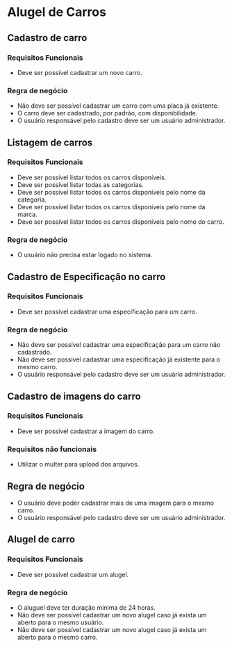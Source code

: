 # Alugel de Carros
## Cadastro de carro

### Requisitos Funcionais
- Deve ser possível cadastrar um novo carro.

### Regra de negócio
- Não deve ser possível cadastrar um carro com uma placa já existente.
- O carro deve ser cadastrado, por padrão, com disponibilidade.
- O usuário responsável pelo cadastro deve ser um usuário administrador.
## Listagem de carros

### Requisitos Funcionais
- Deve ser possível listar todos os carros disponíveis.
- Deve ser possível listar todas as categorias.
- Deve ser possível listar todos os carros disponíveis pelo nome da categoria.
- Deve ser possível listar todos os carros disponíveis pelo nome da marca.
- Deve ser possível listar todos os carros disponíveis pelo nome do carro.

### Regra de negócio
- O usuário não precisa estar logado no sistema.

## Cadastro de Especificação no carro

### Requisitos Funcionais
- Deve ser possível cadastrar uma especificação para um carro.

### Regra de negócio
- Não deve ser possível cadastrar uma especificação para um carro não cadastrado.
- Não deve ser possivel cadastrar uma especificação já existente para o mesmo carro.
- O usuário responsável pelo cadastro deve ser um usuário administrador.

## Cadastro de imagens do carro

### Requisitos Funcionais
- Deve ser possível cadastrar a imagem do carro.

### Requisitos não funcionais
- Utilizar o multer para upload dos arquivos.

## Regra de negócio
- O usuário deve poder cadastrar mais de uma imagem para o mesmo carro.
- O usuário responsável pelo cadastro deve ser um usuário administrador.

## Alugel de carro

### Requisitos Funcionais
- Deve ser possível cadastrar um alugel.

### Regra de negócio
- O aluguel deve ter duração mínima de 24 horas.
- Não deve ser possível cadastrar um novo alugel caso já exista um aberto para o mesmo usuário.
- Não deve ser possível cadastrar um novo alugel caso já exista um aberto para o mesmo carro.